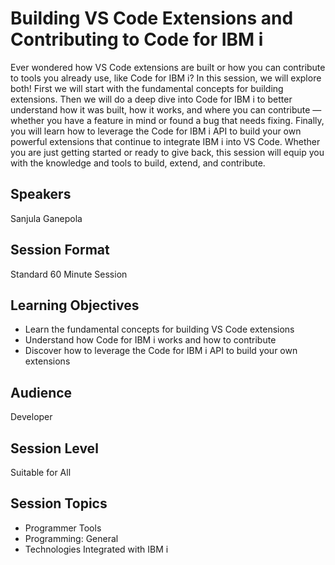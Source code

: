 # Building VS Code Extensions and Contributing to Code for IBM i

Ever wondered how VS Code extensions are built or how you can contribute to tools you already use, like Code for IBM i? In this session, we will explore both! First we will start with the fundamental concepts for building extensions. Then we will do a deep dive into Code for IBM i to better understand how it was built, how it works, and where you can contribute — whether you have a feature in mind or found a bug that needs fixing. Finally, you will learn how to leverage the Code for IBM i API to build your own powerful extensions that continue to integrate IBM i into VS Code. Whether you are just getting started or ready to give back, this session will equip you with the knowledge and tools to build, extend, and contribute.

## Speakers
Sanjula Ganepola

## Session Format
Standard 60 Minute Session

## Learning Objectives
* Learn the fundamental concepts for building VS Code extensions
* Understand how Code for IBM i works and how to contribute
* Discover how to leverage the Code for IBM i API to build your own extensions

## Audience
Developer

## Session Level
Suitable for All

## Session Topics
* Programmer Tools
* Programming: General
* Technologies Integrated with IBM i